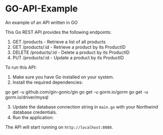 # GO-API-Example
An example of an API written in GO 

This Go REST API provides the following endpoints:

1. GET /products - Retrieve a list of all products
2. GET /products/:id - Retrieve a product by its ProductID
3. DELETE /products/:id - Delete a product by its ProductID
4. PUT /products/:id - Update a product by its ProductID

To run this API:

1. Make sure you have Go installed on your system.
2. Install the required dependencies:

go get -u github.com/gin-gonic/gin
go get -u gorm.io/gorm
go get -u gorm.io/driver/mysql


3. Update the database connection string in `main.go` with your Northwind database credentials.
4. Run the application:

The API will start running on `http://localhost:8080`.
